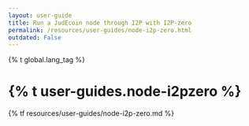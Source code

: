 ```yaml
---
layout: user-guide
title: Run a JudEcoin node through I2P with I2P-zero
permalink: /resources/user-guides/node-i2p-zero.html
outdated: False
---
```


{% t global.lang_tag %}
<h1>{% t user-guides.node-i2pzero %}</h1>
{% tf resources/user-guides/node-i2p-zero.md %}
